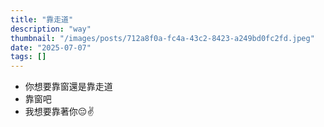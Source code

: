```yaml
---
title: "靠走道"
description: "way"
thumbnail: "/images/posts/712a8f0a-fc4a-43c2-8423-a249bd0fc2fd.jpeg"
date: "2025-07-07"
tags: []
---
```

- 你想要靠窗還是靠走道
- 靠窗吧
- 我想要靠著你😔✌️
